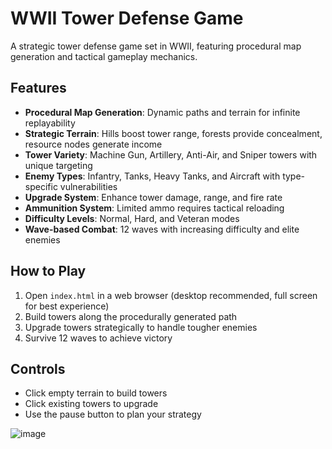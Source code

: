 # WWII Tower Defense Game

A strategic tower defense game set in WWII, featuring procedural map generation and tactical gameplay mechanics.

## Features

- **Procedural Map Generation**: Dynamic paths and terrain for infinite replayability
- **Strategic Terrain**: Hills boost tower range, forests provide concealment, resource nodes generate income
- **Tower Variety**: Machine Gun, Artillery, Anti-Air, and Sniper towers with unique targeting
- **Enemy Types**: Infantry, Tanks, Heavy Tanks, and Aircraft with type-specific vulnerabilities
- **Upgrade System**: Enhance tower damage, range, and fire rate
- **Ammunition System**: Limited ammo requires tactical reloading
- **Difficulty Levels**: Normal, Hard, and Veteran modes
- **Wave-based Combat**: 12 waves with increasing difficulty and elite enemies

## How to Play

1. Open `index.html` in a web browser (desktop recommended, full screen for best experience)
2. Build towers along the procedurally generated path
3. Upgrade towers strategically to handle tougher enemies
4. Survive 12 waves to achieve victory

## Controls

- Click empty terrain to build towers
- Click existing towers to upgrade
- Use the pause button to plan your strategy

![image](https://github.com/user-attachments/assets/ecc6b528-92f7-4aa7-bd31-c0821947681d)
